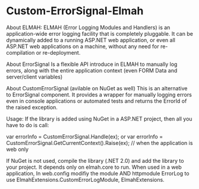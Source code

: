 Custom-ErrorSignal-Elmah
========================

About ELMAH:
ELMAH (Error Logging Modules and Handlers) is an application-wide error logging facility that is completely pluggable. It can be dynamically added to a running ASP.NET web application, or even all ASP.NET web applications on a machine, without any need for re-compilation or re-deployment.

About ErrorSignal
Is a flexible API introduce in ELMAH to manually log errors, along with the entire application context (even FORM Data  and server/client variables)

About CustomErrorSignal (avilable on NuGet as well)
This is an alternative to ErrorSignal component. It provides a wrapper for manually logging errors even in console applications or automated tests and returns the ErrorId of the raised exception.

Usage:
If the library is added using NuGet in a ASP.NET project, then all you have to do is call:

var errorInfo = CustomErrorSignal.Handle(ex);
or
var errorInfo = CustomErrorSignal.GetCurrentContext().Raise(ex); // when the application is web only


If NuGet is not used, compile the library (.NET 2.0) and add the library to your project. It depends only on elmah.core to run. When used in a web application, In web.config modifiy the module AND httpmodule ErrorLog to use ElmahExtensions.CustomErrorLogModule, ElmahExtensions.
